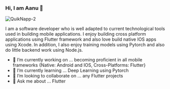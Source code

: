 ### Hi, I am Aanu 👋

![QuikNapp-2](https://user-images.githubusercontent.com/24871915/102347573-de30f600-3fa0-11eb-84be-eb753fde95fa.png)

I am a software developer who is well adapted to current technological tools used in building mobile applications. I enjoy building cross platform applications using Flutter framework and also love build native IOS apps using Xcode. In addition, I also enjoy training models using Pytorch and also do little backend work using Node.js.


- 🔭 I’m currently working on ... becoming proficient in all mobile frameworks {Native: Android and IOS, Cross-Platforms: Flutter}
- 🌱 I’m currently learning ... Deep Learning using Pytorch
- 👯 I’m looking to collaborate on ... any Flutter projects
- 💬 Ask me about ... Flutter


